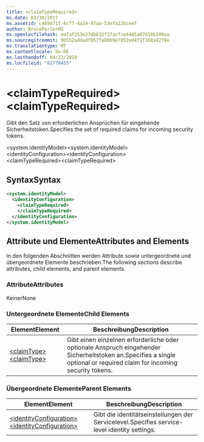 ```yaml
---
title: <claimTypeRequired>
ms.date: 03/30/2017
ms.assetid: c469d71f-6c77-4a24-97aa-53efa126ceef
author: BrucePerlerMS
ms.openlocfilehash: eafaf253e27db632f17acfce4445a07d18b109aa
ms.sourcegitcommit: 9b552addadfb57fab0b9e7852ed4f1f1b8a42f8e
ms.translationtype: MT
ms.contentlocale: de-DE
ms.lasthandoff: 04/23/2019
ms.locfileid: "61778455"
---
```

# <a name="claimtyperequired"></a><span data-ttu-id="2c4a1-101">\<claimTypeRequired></span><span class="sxs-lookup"><span data-stu-id="2c4a1-101">\<claimTypeRequired></span></span>
<span data-ttu-id="2c4a1-102">Gibt den Satz von erforderlichen Ansprüchen für eingehende Sicherheitstoken.</span><span class="sxs-lookup"><span data-stu-id="2c4a1-102">Specifies the set of required claims for incoming security tokens.</span></span>  
  
 <span data-ttu-id="2c4a1-103">\<system.identityModel></span><span class="sxs-lookup"><span data-stu-id="2c4a1-103">\<system.identityModel></span></span>  
<span data-ttu-id="2c4a1-104">\<identityConfiguration></span><span class="sxs-lookup"><span data-stu-id="2c4a1-104">\<identityConfiguration></span></span>  
<span data-ttu-id="2c4a1-105">\<claimTypeRequired></span><span class="sxs-lookup"><span data-stu-id="2c4a1-105">\<claimTypeRequired></span></span>  
  
## <a name="syntax"></a><span data-ttu-id="2c4a1-106">Syntax</span><span class="sxs-lookup"><span data-stu-id="2c4a1-106">Syntax</span></span>  
  
```xml  
<system.identityModel>  
  <identityConfiguration>  
    <claimTypeRequired>  
    </claimTypeRequired>  
  </identityConfiguration>  
</system.identityModel>  
```  
  
## <a name="attributes-and-elements"></a><span data-ttu-id="2c4a1-107">Attribute und Elemente</span><span class="sxs-lookup"><span data-stu-id="2c4a1-107">Attributes and Elements</span></span>  
 <span data-ttu-id="2c4a1-108">In den folgenden Abschnitten werden Attribute sowie untergeordnete und übergeordnete Elemente beschrieben.</span><span class="sxs-lookup"><span data-stu-id="2c4a1-108">The following sections describe attributes, child elements, and parent elements.</span></span>  
  
### <a name="attributes"></a><span data-ttu-id="2c4a1-109">Attribute</span><span class="sxs-lookup"><span data-stu-id="2c4a1-109">Attributes</span></span>  
 <span data-ttu-id="2c4a1-110">Keiner</span><span class="sxs-lookup"><span data-stu-id="2c4a1-110">None</span></span>  
  
### <a name="child-elements"></a><span data-ttu-id="2c4a1-111">Untergeordnete Elemente</span><span class="sxs-lookup"><span data-stu-id="2c4a1-111">Child Elements</span></span>  
  
|<span data-ttu-id="2c4a1-112">Element</span><span class="sxs-lookup"><span data-stu-id="2c4a1-112">Element</span></span>|<span data-ttu-id="2c4a1-113">Beschreibung</span><span class="sxs-lookup"><span data-stu-id="2c4a1-113">Description</span></span>|  
|-------------|-----------------|  
|[<span data-ttu-id="2c4a1-114">\<claimType></span><span class="sxs-lookup"><span data-stu-id="2c4a1-114">\<claimType></span></span>](../../../../../docs/framework/configure-apps/file-schema/windows-identity-foundation/claimtype.md)|<span data-ttu-id="2c4a1-115">Gibt einen einzelnen erforderliche oder optionale Anspruch eingehender Sicherheitstoken an.</span><span class="sxs-lookup"><span data-stu-id="2c4a1-115">Specifies a single optional or required claim for incoming security tokens.</span></span>|  
  
### <a name="parent-elements"></a><span data-ttu-id="2c4a1-116">Übergeordnete Elemente</span><span class="sxs-lookup"><span data-stu-id="2c4a1-116">Parent Elements</span></span>  
  
|<span data-ttu-id="2c4a1-117">Element</span><span class="sxs-lookup"><span data-stu-id="2c4a1-117">Element</span></span>|<span data-ttu-id="2c4a1-118">Beschreibung</span><span class="sxs-lookup"><span data-stu-id="2c4a1-118">Description</span></span>|  
|-------------|-----------------|  
|[<span data-ttu-id="2c4a1-119">\<identityConfiguration></span><span class="sxs-lookup"><span data-stu-id="2c4a1-119">\<identityConfiguration></span></span>](../../../../../docs/framework/configure-apps/file-schema/windows-identity-foundation/identityconfiguration.md)|<span data-ttu-id="2c4a1-120">Gibt die identitätseinstellungen der Servicelevel.</span><span class="sxs-lookup"><span data-stu-id="2c4a1-120">Specifies service-level identity settings.</span></span>|

